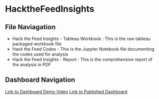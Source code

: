 # HacktheFeedInsights

## File Naviagation
+ Hack the Feed Insights - Tableau Workbook : This is the raw tableau packaged workbook file
+ Hack the Feed Codes - This is the Jupyter Notebook file documenting the codes used for analysis 
+ Hack the Feed Insights - Report : This is the comprehensive report of the analysis in PDF

## Dashboard Navigation
[Link to Dashboard Demo Video](https://youtu.be/n0YV9Y0f-YQ)
[Link to Published Dashboard](https://public.tableau.com/app/profile/margaret.awojide/viz/HacktheFeedInisghts-TableauWorkbook/SocialMediaInsights)
